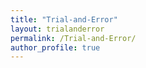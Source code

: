 ```yaml
---
title: "Trial-and-Error"
layout: trialanderror
permalink: /Trial-and-Error/
author_profile: true
---
```

